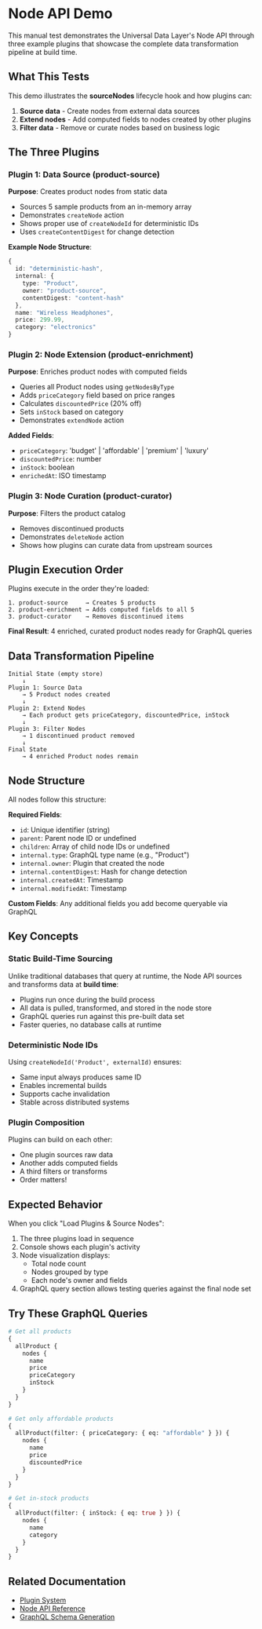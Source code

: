 # Node API Demo

This manual test demonstrates the Universal Data Layer's Node API through three example plugins that showcase the complete data transformation pipeline at build time.

## What This Tests

This demo illustrates the **sourceNodes** lifecycle hook and how plugins can:

1. **Source data** - Create nodes from external data sources
2. **Extend nodes** - Add computed fields to nodes created by other plugins
3. **Filter data** - Remove or curate nodes based on business logic

## The Three Plugins

### Plugin 1: Data Source (product-source)

**Purpose**: Creates product nodes from static data

- Sources 5 sample products from an in-memory array
- Demonstrates `createNode` action
- Shows proper use of `createNodeId` for deterministic IDs
- Uses `createContentDigest` for change detection

**Example Node Structure**:

```typescript
{
  id: "deterministic-hash",
  internal: {
    type: "Product",
    owner: "product-source",
    contentDigest: "content-hash"
  },
  name: "Wireless Headphones",
  price: 299.99,
  category: "electronics"
}
```

### Plugin 2: Node Extension (product-enrichment)

**Purpose**: Enriches product nodes with computed fields

- Queries all Product nodes using `getNodesByType`
- Adds `priceCategory` field based on price ranges
- Calculates `discountedPrice` (20% off)
- Sets `inStock` based on category
- Demonstrates `extendNode` action

**Added Fields**:

- `priceCategory`: 'budget' | 'affordable' | 'premium' | 'luxury'
- `discountedPrice`: number
- `inStock`: boolean
- `enrichedAt`: ISO timestamp

### Plugin 3: Node Curation (product-curator)

**Purpose**: Filters the product catalog

- Removes discontinued products
- Demonstrates `deleteNode` action
- Shows how plugins can curate data from upstream sources

## Plugin Execution Order

Plugins execute in the order they're loaded:

```
1. product-source     → Creates 5 products
2. product-enrichment → Adds computed fields to all 5
3. product-curator    → Removes discontinued items
```

**Final Result**: 4 enriched, curated product nodes ready for GraphQL queries

## Data Transformation Pipeline

```
Initial State (empty store)
    ↓
Plugin 1: Source Data
    → 5 Product nodes created
    ↓
Plugin 2: Extend Nodes
    → Each product gets priceCategory, discountedPrice, inStock
    ↓
Plugin 3: Filter Nodes
    → 1 discontinued product removed
    ↓
Final State
    → 4 enriched Product nodes remain
```

## Node Structure

All nodes follow this structure:

**Required Fields**:

- `id`: Unique identifier (string)
- `parent`: Parent node ID or undefined
- `children`: Array of child node IDs or undefined
- `internal.type`: GraphQL type name (e.g., "Product")
- `internal.owner`: Plugin that created the node
- `internal.contentDigest`: Hash for change detection
- `internal.createdAt`: Timestamp
- `internal.modifiedAt`: Timestamp

**Custom Fields**:
Any additional fields you add become queryable via GraphQL

## Key Concepts

### Static Build-Time Sourcing

Unlike traditional databases that query at runtime, the Node API sources and transforms data at **build time**:

- Plugins run once during the build process
- All data is pulled, transformed, and stored in the node store
- GraphQL queries run against this pre-built data set
- Faster queries, no database calls at runtime

### Deterministic Node IDs

Using `createNodeId('Product', externalId)` ensures:

- Same input always produces same ID
- Enables incremental builds
- Supports cache invalidation
- Stable across distributed systems

### Plugin Composition

Plugins can build on each other:

- One plugin sources raw data
- Another adds computed fields
- A third filters or transforms
- Order matters!

## Expected Behavior

When you click "Load Plugins & Source Nodes":

1. The three plugins load in sequence
2. Console shows each plugin's activity
3. Node visualization displays:
   - Total node count
   - Nodes grouped by type
   - Each node's owner and fields
4. GraphQL query section allows testing queries against the final node set

## Try These GraphQL Queries

```graphql
# Get all products
{
  allProduct {
    nodes {
      name
      price
      priceCategory
      inStock
    }
  }
}

# Get only affordable products
{
  allProduct(filter: { priceCategory: { eq: "affordable" } }) {
    nodes {
      name
      price
      discountedPrice
    }
  }
}

# Get in-stock products
{
  allProduct(filter: { inStock: { eq: true } }) {
    nodes {
      name
      category
    }
  }
}
```

## Related Documentation

- [Plugin System](../../../../../../docs/PLUGINS.md)
- [Node API Reference](../../../../../README.md#node-api)
- [GraphQL Schema Generation](../../../../../../docs/GRAPHQL.md)
